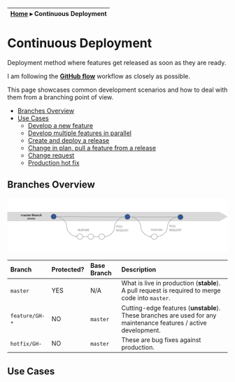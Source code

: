 | [Home](README.md) ▸ **Continuous Deployment** |
|-----|

# Continuous Deployment

Deployment method where features get released as soon as they are ready.

I am following the [**GitHub flow**](https://guides.github.com/introduction/flow/) workflow as closely as possible. 

This page showcases common development scenarios and how to deal with them from a branching point of view.

- [Branches Overview](#branches-overview)
- [Use Cases](#use-cases)
  - [Develop a new feature](#develop-a-new-feature)
  - [Develop multiple features in parallel](#develop-multiple-features-in-parallel)
  - [Create and deploy a release](#create-and-deploy-a-release)
  - [Change in plan, pull a feature from a release](#change-in-plan-pull-a-feature-from-a-release)
  - [Change request](#change-request)
  - [Production hot fix](#production-hot-fix)

## Branches Overview

![Github flow workflow](images/continuous-deployment-overview.png)

| Branch  | Protected?  | Base Branch      | Description    |
| :-------|:------------|:-----------------|:---------------|
| `master`| YES         | N/A              | What is live in production (**stable**).<br/>A pull request is required to merge code into `master`. |
| `feature/GH-*` | NO          | `master`         | Cutting-edge features (**unstable**). These branches are used for any maintenance features / active development. |
| `hotfix/GH-` | NO       | `master`         | These are bug fixes against production.<br/> |


## Use Cases
